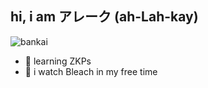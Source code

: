 ## hi, i am アレーク (ah-Lah-kay)
![bankai](https://github.com/g4titanx/g4titanx/assets/165895305/4afac08d-2d86-4a3b-af45-7839bd52adb1)
- 🌱 learning ZKPs
- 🍿 i watch Bleach in my free time
